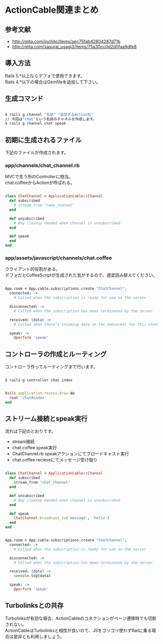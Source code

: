 # ActionCable関連まとめ
## 参考文献
- http://qiita.com/jnchito/items/aec75fab42804287d71b
- http://qiita.com/sasurai_usagi3/items/75a30cc0d2d0faa9dfe8

## 導入方法
Rails 5.*以上ならデフォで使用できます。  
Rails 4.*以下の場合はGemfileを追加して下さい。  

## 生成コマンド
```Bash

$ rails g channel "名前" "追加するAction名"
// 今回は"chat"という名前のチャネルを作成します。
$ rails g channel chat speak

```

## 初期に生成されるファイル
下記のファイルが作成されます。  

### app/channels/chat_channel.rb
MVCで言う所のControllerに相当。  
chat.coffeeからActionが呼ばれる。  

```Ruby

class ChatChannel < ApplicationCable::Channel
  def subscribed
    # stream_from "some_channel"
  end

  def unsubscribed
    # Any cleanup needed when channel is unsubscribed
  end

  def speak
  end
end

```

### app/assets/javascript/channels/chat.coffee
クライアント的役割がある。  
デフォだとCoffeeScriptが生成された気がするので、適宜読み替えてください。  

```CoffeeScript

App.room = App.cable.subscriptions.create "ChatChannel",
  connected: ->
    # Called when the subscription is ready for use on the server

  disconnected: ->
    # Called when the subscription has been terminated by the server

  received: (data) ->
    # Called when there's incoming data on the websocket for this channel

  speak: ->
    @perform 'speak'

```

## コントローラの作成とルーティング
コントローラ作ってルーティングまで行います。  
```Bash

$ rails g controller chat index

```

```Ruby

Rails.application.routes.draw do
  root 'chat#index'
end

```

## ストリーム接続とspeak実行
流れは下記のとおりです。  
- stream接続
- chat.coffee speak実行
- ChatChannel.rb speakアクションにてブロードキャスト実行
- chat.coffee recieveにてメッセージ受け取り

```Ruby

class ChatChannel < ApplicationCable::Channel
  def subscribed
    stream_from "chat_channel"
  end

  def unsubscribed
    # Any cleanup needed when channel is unsubscribed
  end

  def speak
    ChatChannel.broadcast_to('message', 'hello')
  end
end

```

```CoffeeScript

App.room = App.cable.subscriptions.create "ChatChannel",
  connected: ->
    # Called when the subscription is ready for use on the server

  disconnected: ->
    # Called when the subscription has been terminated by the server

  received: (data) ->
    console.log(data)

  speak: ->
    @perform 'speak'

```



## Turbolinksとの共存
Turbolinksが有効な場合、ActionCableのコネクションがページ遷移時でも切断されない。  
ActionCableはTurbolinksと相性が良いので、JSをゴリゴリ使わずRailに乗る場合は是非とも利用しましょう。  
